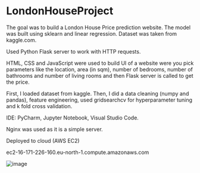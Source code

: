 # LondonHouseProject

The goal was to build a London House Price prediction website. The model was built using sklearn and linear regression. Dataset was taken from kaggle.com. 

Used Python Flask server to work with HTTP requests.

HTML, CSS and JavaScript were used to build UI of a website were you pick parameters like the location, area (in sqm), number of bedrooms, number of bathrooms and number of living rooms and then Flask server is called to get the price.

First, I loaded dataset from kaggle. Then, I did a data cleaning (numpy and pandas), feature engineering, used gridsearchcv for hyperparameter tuning and k fold cross validation.

IDE: PyCharm, Jupyter Notebook, Visual Studio Code.

Nginx was used as it is a simple server.

Deployed to cloud (AWS EC2)

ec2-16-171-226-160.eu-north-1.compute.amazonaws.com

![image](https://github.com/user-attachments/assets/4693d8d3-32c7-488c-9db7-01ee3d20134f)

